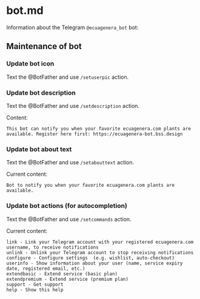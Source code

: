 # bot.md

Information about the Telegram `@ecuagenera_bot` bot:

## Maintenance of bot

### Update bot icon

Text the @BotFather and use `/setuserpic` action.

### Update bot description

Text the @BotFather and use `/setdescription` action.

Content:

```
This bot can notify you when your favorite ecuagenera.com plants are available. Register here first: https://ecuagenera-bot.bss.design
```

### Update bot about text

Text the @BotFather and use `/setabouttext` action.

Current content:

```
Bot to notify you when your favorite ecuagenera.com plants are available.
```

### Update bot actions (for autocompletion)

Text the @BotFather and use `/setcommands` action.

Current content:

```
link - Link your Telegram account with your registered ecuagenera.com username, to receive notifications
unlink - Unlink your Telegram account to stop receiving notifications
configure - Configure settings  (e.g. wishlist, auto-checkout)
userinfo - Show information about your user (name, service expiry date, registered email, etc.)
extendbasic - Extend service (basic plan)
extendpremium - Extend service (premium plan)
support - Get support
help - Show this help
```
